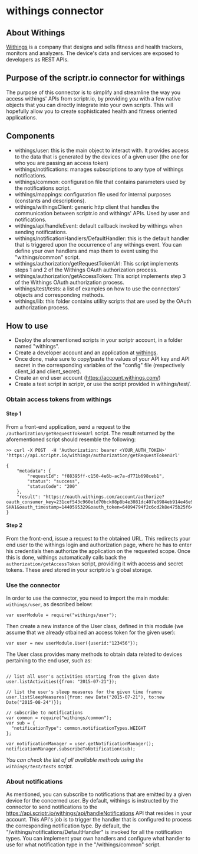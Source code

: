 # withings connector
## About Withings
[Withings](http://www2.withings.com/) is a company that designs and sells fitness and health trackers, monitors and analyzers.
The device's data and services are exposed to developers as REST APIs.
## Purpose of the scriptr.io connector for withings
The purpose of this connector is to simplify and streamline the way you access withings' APIs from scriptr.io, by providing you with a few native objects that you can directly integrate into your own scripts. 
This will hopefully allow you to create sophisticated health and fitness oriented applications. 
## Components
- withings/user: this is the main object to interact with. It provides access to the data that is generated by the devices of a given user (the one for who you are passing an access token)
- withings/notifications: manages subscriptions to any type of withings notifications. 
- withings/common: configuration file that contains parameters used by the notifications script.
- withings/mappings: configuration file used for internal purposes (constants and descriptions).
- withings/withingsClient: generic http client that handles the communication between scriptr.io and withings' APIs. Used by user and notifications.
- withings/api/handleEvent: default callback invoked by withings when sending notifications.
- withings/notificationHandlers/DefaultHandler: this is the default handler that is triggered upon the occurrence of any
withings event. You can define your own handlers and map them to event using the "withings/common" script. 
- withings/authorization/getRequestTokenUrl: This script implements steps 1 and 2 of the Withings OAuth authorization process.
- withings/authorization/getAccessToken: This script implements step 3 of the Withings OAuth authorization process.
- withings/test/tests: a list of examples on how to use the connectors' objects and corresponding methods.
- withings/lib: this folder contains utility scripts that are used by the OAuth authorization process.

## How to use
- Deploy the aforementioned scripts in your scriptr account, in a folder named "withings".
- Create a developer account and an application at [withings](http://www2.withings.com/us/en/developers).
- Once done, make sure to copy/paste the values of your API key and API secret in the corresponding
variables of the "config" file (respectively client_id and client_secret).
- Create an end user account (https://account.withings.com/)  
- Create a test script in scriptr, or use the script provided in withings/test/. 

### Obtain access tokens from withings

#### Step 1
From a front-end application, send a request to the ```/authorization/getRequestTokenUrl``` script.
The result returned by the aforementioned script should resemble the following:

```
>> curl -X POST  -H 'Authorization: bearer <YOUR_AUTH_TOKEN>' 'https://api.scriptr.io/withings/authorization/getRequestTokenUrl'

{
	"metadata": {
		"requestId": "f88395ff-c150-4e6b-ac7a-d771b698ceb1",
		"status": "success",
		"statusCode": "200"
	},
	"result": "https://oauth.withings.com/account/authorize?oauth_consumer_key=231cef543c960eld70bck08p8b4e3081dc407e8984eb914e46e93f649c77ce&oauth_nonce=164c1554f4nc6oe7533691c4510a939b&oauth_signature=QyXJoKQaOJwXaSZ9lvWyhTa1LA0%3D&oauth_signature_method=HMAC-SHA1&oauth_timestamp=1440595329&oauth_token=64094794f2c6cd2k8e475b25f647010503f9d9d598789e62223355c2b28&oauth_version=1.0"
}
```
#### Step 2

From the front-end, issue a request to the obtained URL. This redirects your end user to the withings login and authorization page, 
where he has to enter his credentials then authorize the application on the requested scope. 
Once this is done, withings automatically calls back the ```authorization/getAccessToken``` script, providing it with access and secret tokens.
 These ared stored in your scriptr.io's global storage.

### Use the connector

In order to use the connector, you need to import the main module: ```withings/user```, as described below:
```
var userModule = require("withings/user");
```
Then create a new instance of the User class, defined in this module (we assume that we already otbained an access token for the given user):
```
var user = new userModule.User({userid:"123456"});
```
The User class provides many methods to obtain data related to devices pertaining to the end user, such as:
```

// list all user's activities starting from the given date
user.listActivities({from: "2015-07-21"}); 

// list the user's sleep measures for the given time framne
user.listSleepMeasures({from: new Date("2015-07-21"), to:new Date("2015-08-24")});

// subscribe to notifications 
var common = require("withings/common");
var sub = {
  "notificationType": common.notificationTypes.WEIGHT
};

var notificationManager = user.getNotificationManager();
notificationManager.subscribeToNotification(sub); 
```

*You can check the list of all available methods using the ```withings/test/tests``` script.*

### About notifications
As mentioned, you can subscribe to notifications that are emitted by a given device for the concerned user.
By default, withings is instructed by the connector to send notifications to the https://api.scriptr.io/withings/api/handleNotifications API 
that resides in your account. This API's job is to trigger the handler that is configured to process the corresponding notification type.
By default, the "/withings/notifications/DefaultHandler" is invoked for all the notification types. You can implement your own handlers 
and configure what handler to use for what notification type in the "/withings/common" script.

